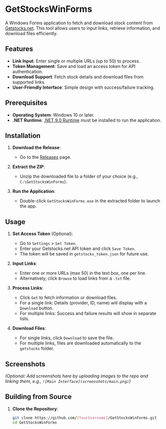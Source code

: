 # GetStocksWinForms

A Windows Forms application to fetch and download stock content from [Getstocks.net](https://getstocks.net/). This tool allows users to input links, retrieve information, and download files efficiently.

## Features
- **Link Input**: Enter single or multiple URLs (up to 50) to process.
- **Token Management**: Save and load an access token for API authentication.
- **Download Support**: Fetch stock details and download files from supported links.
- **User-Friendly Interface**: Simple design with success/failure tracking.

## Prerequisites
- **Operating System**: Windows 10 or later.
- **.NET Runtime**: [.NET 9.0 Runtime](https://dotnet.microsoft.com/en-us/download/dotnet/9.0) must be installed to run the application.

## Installation
1. **Download the Release**:
   - Go to the [Releases](/releases) page.

2. **Extract the ZIP**:
   - Unzip the downloaded file to a folder of your choice (e.g., `C:\GetStocksWinForms`).

3. **Run the Application**:
   - Double-click `GetStocksWinForms.exe` in the extracted folder to launch the app.

## Usage
1. **Set Access Token** (Optional):
   - Go to `Settings` > `Set Token`.
   - Enter your Getstocks.net API token and click `Save Token`.
   - The token will be saved in `getstocks_token.json` for future use.

2. **Input Links**:
   - Enter one or more URLs (max 50) in the text box, one per line.
   - Alternatively, click `Browse` to load links from a `.txt` file.

3. **Process Links**:
   - Click `Get` to fetch information or download files.
   - For a single link: Details (provider, ID, name) will display with a `Download` button.
   - For multiple links: Success and failure results will show in separate lists.

4. **Download Files**:
   - For single links, click `Download` to save the file.
   - For multiple links, files are downloaded automatically to the `getstocks` folder.

## Screenshots
*(Optional: Add screenshots here by uploading images to the repo and linking them, e.g., `![Main Interface](screenshots/main.png)`)*

## Building from Source
1. **Clone the Repository**:
   ```bash
   git clone https://github.com/[YourUsername]/GetStocksWinForms.git
   cd GetStocksWinForms
